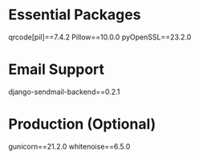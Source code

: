 # Essential Packages
qrcode[pil]==7.4.2
Pillow==10.0.0
pyOpenSSL==23.2.0

# Email Support
django-sendmail-backend==0.2.1

# Production (Optional)
gunicorn==21.2.0
whitenoise==6.5.0
